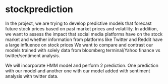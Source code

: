 # stockprediction

In the project, we are trying to develop predictive models that forecast future stock prices based on past market prices and volatility.
In addition, we want to assess the impact that social media platforms have on the stock market and whether information from platforms like Twitter and Reddit have a large influence on stock prices 
We want to compare and contrast our models trained with solely data from bloomberg terminal/Yahoo finance vs twitter/sentiment analysis.

We will incorporate HMM model and perform 2 prediction. One prediction with our model and another one with our model added with sentiment analysis with twitter data.
